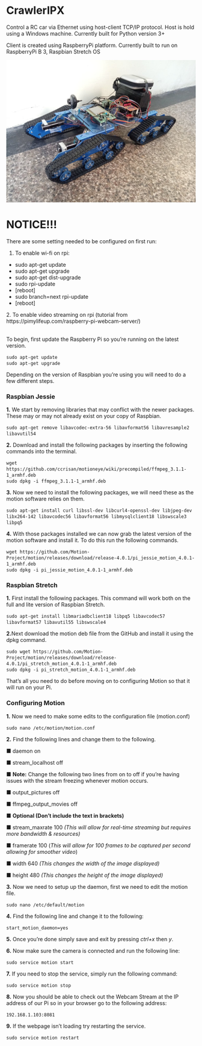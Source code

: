 # CrawlerIPX
Control a RC car via Ethernet using host-client TCP/IP protocol.
Host is hold using a Windows machine.
Currently built for Python version 3+

Client is created using RaspberryPi platform.
Currently built to run on RaspberryPi B 3, Raspbian Stretch OS


![alt text](https://github.com/scorpionipx/IPX-Crawler/blob/develop/104430660_2767072036885795_6971467355197687324_n.jpg?raw=true)

# NOTICE!!!
There are some setting needed to be configured on first run:
1. To enable wi-fi on rpi:
<ul>
<li> sudo apt-get update </li>
<li> sudo apt-get upgrade </li>
<li> sudo apt-get dist-upgrade </li>
<li> sudo rpi-update </li>
<li> [reboot] </li>
<li> sudo branch=next rpi-update </li>
<li> [reboot] </li>
</ul>
2. To enable video streaming on rpi (tutorial from https://pimylifeup.com/raspberry-pi-webcam-server/)
<br><br>
<p>To begin, first update the Raspberry Pi so you&#8217;re running on the latest version.</p><pre><code>sudo apt-get update
sudo apt-get upgrade</code></pre><p>Depending on the version of Raspbian you&#8217;re using you will need to do a few different steps.</p><h3>Raspbian Jessie</h3><p><strong class="step_numbering">1.</strong> We start by removing libraries that may conflict with the newer packages. These may or may not already exist on your copy of Raspbian.</p><pre><code>sudo apt-get remove libavcodec-extra-56 libavformat56 libavresample2 libavutil54</code></pre><p><strong class="step_numbering">2.</strong> Download and install the following packages by inserting the following commands into the terminal.</p><pre><code>wget https://github.com/ccrisan/motioneye/wiki/precompiled/ffmpeg_3.1.1-1_armhf.deb
sudo dpkg -i ffmpeg_3.1.1-1_armhf.deb</code></pre><p><strong class="step_numbering">3.</strong> Now we need to install the following packages, we will need these as the motion software relies on them.</p><pre><code>sudo apt-get install curl libssl-dev libcurl4-openssl-dev libjpeg-dev libx264-142 libavcodec56 libavformat56 libmysqlclient18 libswscale3 libpq5</code></pre><p><strong class="step_numbering">4.</strong> With those packages installed we can now grab the latest version of the motion software and install it. To do this run the following commands.</p><pre><code>wget https://github.com/Motion-Project/motion/releases/download/release-4.0.1/pi_jessie_motion_4.0.1-1_armhf.deb
sudo dpkg -i pi_jessie_motion_4.0.1-1_armhf.deb</code></pre><h3>Raspbian Stretch</h3><p><strong class="step_numbering">1.</strong> First install the following packages. This command will work both on the full and lite version of Raspbian Stretch.</p><pre><code>sudo apt-get install libmariadbclient18 libpq5 libavcodec57  libavformat57 libavutil55 libswscale4</code></pre><p><strong class="step_numbering">2.</strong>Next download the motion deb file from the GitHub and install it using the dpkg command.</p><pre><code>sudo wget https://github.com/Motion-Project/motion/releases/download/release-4.0.1/pi_stretch_motion_4.0.1-1_armhf.deb
sudo dpkg -i pi_stretch_motion_4.0.1-1_armhf.deb</code></pre><p>That&#8217;s all you need to do before moving on to configuring Motion so that it will run on your Pi.</p><h3>Configuring Motion</h3><p><strong class="step_numbering">1.</strong> Now we need to make some edits to the configuration file (motion.conf)</p><pre><code>sudo nano /etc/motion/motion.conf</code></pre><p><strong class="step_numbering">2.</strong> Find the following lines and change them to the following.</p><p><strong class="step_numbering step_indent_left">&#9632;</strong> daemon on</p><p><strong class="step_numbering step_indent_left">&#9632;</strong> stream_localhost off</p><p><strong class="step_numbering step_indent_left">&#9632;</strong> <strong>Note:</strong> Change the following two lines from on to off if you&#8217;re having issues with the stream freezing whenever motion occurs.</p><p><strong class="step_numbering step_indent_left">&#9632;</strong> output_pictures off</p><p><strong class="step_numbering step_indent_left">&#9632;</strong> ffmpeg_output_movies off</p><p><strong class="step_numbering step_indent_left">&#9632;</strong> <strong>Optional (Don&#8217;t include the text in brackets)</strong></p><p><strong class="step_numbering step_indent_left">&#9632;</strong> stream_maxrate 100 <em>(This will allow for real-time streaming but requires more bandwidth &#038; resources)</em></p><p><strong class="step_numbering step_indent_left">&#9632;</strong> framerate 100 (<em>This will allow for 100 frames to be captured per second allowing for smoother video</em>)</p><p><strong class="step_numbering step_indent_left">&#9632;</strong> width 640 <em>(This changes the width of the image displayed)</em></p><p><strong class="step_numbering step_indent_left">&#9632;</strong> height 480 <em>(This changes the height of the image displayed)</em></p><p><strong class="step_numbering">3.</strong> Now we need to setup up the daemon, first we need to edit the motion file.</p><pre><code>sudo nano /etc/default/motion</code></pre><p><strong class="step_numbering">4.</strong> Find the following line and change it to the following:</p><pre><code>start_motion_daemon=yes</code></pre><p><strong class="step_numbering">5.</strong> Once you&#8217;re done simply save and exit by pressing <em>ctrl+x</em> then <em>y</em>.</p><p><strong class="step_numbering">6.</strong> Now make sure the camera is connected and run the following line:</p><pre><code>sudo service motion start</code></pre><p><strong class="step_numbering">7.</strong> If you need to stop the service, simply run the following command:</p><pre><code>sudo service motion stop</code></pre><p><strong class="step_numbering">8.</strong> Now you should be able to check out the Webcam Stream at the IP address of our Pi so in your browser go to the following address:</p><pre><code>192.168.1.103:8081</code></pre><p><strong class="step_numbering">9.</strong> If the webpage isn&#8217;t loading try restarting the service.</p><pre><code>sudo service motion restart</code></pre>
